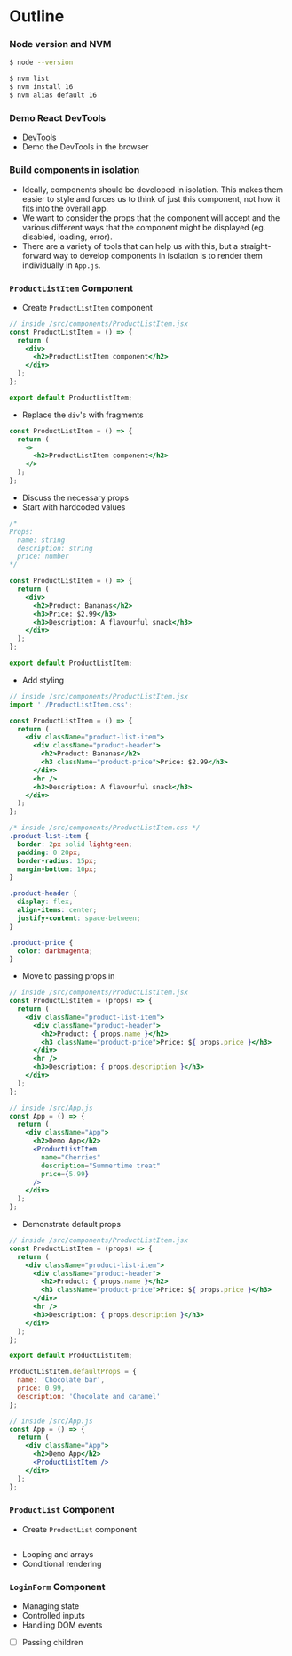 # Outline

### Node version and NVM

```bash
$ node --version

$ nvm list
$ nvm install 16
$ nvm alias default 16
```

### Demo React DevTools
* [DevTools](https://chrome.google.com/webstore/detail/react-developer-tools/fmkadmapgofadopljbjfkapdkoienihi)
* Demo the DevTools in the browser

### Build components in isolation
* Ideally, components should be developed in isolation. This makes them easier to style and forces us to think of just this component, not how it fits into the overall app.
* We want to consider the props that the component will accept and the various different ways that the component might be displayed (eg. disabled, loading, error).
* There are a variety of tools that can help us with this, but a straight-forward way to develop components in isolation is to render them individually in `App.js`.

### `ProductListItem` Component
* Create `ProductListItem` component

```jsx
// inside /src/components/ProductListItem.jsx
const ProductListItem = () => {
  return (
    <div>
      <h2>ProductListItem component</h2>
    </div>
  );
};

export default ProductListItem;
```

* Replace the `div`'s with fragments

```jsx
const ProductListItem = () => {
  return (
    <>
      <h2>ProductListItem component</h2>
    </>
  );
};
```

* Discuss the necessary props
* Start with hardcoded values

```jsx
/*
Props:
  name: string
  description: string
  price: number
*/

const ProductListItem = () => {
  return (
    <div>
      <h2>Product: Bananas</h2>
      <h3>Price: $2.99</h3>
      <h3>Description: A flavourful snack</h3>
    </div>
  );
};

export default ProductListItem;
```

* Add styling

```jsx
// inside /src/components/ProductListItem.jsx
import './ProductListItem.css';

const ProductListItem = () => {
  return (
    <div className="product-list-item">
      <div className="product-header">
        <h2>Product: Bananas</h2>
        <h3 className="product-price">Price: $2.99</h3>
      </div>
      <hr />
      <h3>Description: A flavourful snack</h3>
    </div>
  );
};
```

```css
/* inside /src/components/ProductListItem.css */
.product-list-item {
  border: 2px solid lightgreen;
  padding: 0 20px;
  border-radius: 15px;
  margin-bottom: 10px;
}

.product-header {
  display: flex;
  align-items: center;
  justify-content: space-between;
}

.product-price {
  color: darkmagenta;
}
```

* Move to passing props in

```jsx
// inside /src/components/ProductListItem.jsx
const ProductListItem = (props) => {
  return (
    <div className="product-list-item">
      <div className="product-header">
        <h2>Product: { props.name }</h2>
        <h3 className="product-price">Price: ${ props.price }</h3>
      </div>
      <hr />
      <h3>Description: { props.description }</h3>
    </div>
  );
};
```

```jsx
// inside /src/App.js
const App = () => {
  return (
    <div className="App">
      <h2>Demo App</h2>
      <ProductListItem 
        name="Cherries"
        description="Summertime treat"
        price={5.99}
      />
    </div>
  );
};
```

* Demonstrate default props

```jsx
// inside /src/components/ProductListItem.jsx
const ProductListItem = (props) => {
  return (
    <div className="product-list-item">
      <div className="product-header">
        <h2>Product: { props.name }</h2>
        <h3 className="product-price">Price: ${ props.price }</h3>
      </div>
      <hr />
      <h3>Description: { props.description }</h3>
    </div>
  );
};

export default ProductListItem;

ProductListItem.defaultProps = {
  name: 'Chocolate bar',
  price: 0.99,
  description: 'Chocolate and caramel'
};
```

```jsx
// inside /src/App.js
const App = () => {
  return (
    <div className="App">
      <h2>Demo App</h2>
      <ProductListItem />
    </div>
  );
};
```

### `ProductList` Component
* Create `ProductList` component

```jsx

```

* Looping and arrays
* Conditional rendering

### `LoginForm` Component
* Managing state
* Controlled inputs
* Handling DOM events

* [ ] Passing children
